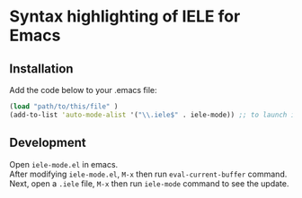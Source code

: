 # Syntax highlighting of IELE for Emacs
## Installation

Add the code below to your .emacs file:

```clojure
(load "path/to/this/file" )
(add-to-list 'auto-mode-alist '("\\.iele$" . iele-mode)) ;; to launch iele-mode for .iele files
```

## Development

Open `iele-mode.el` in emacs.  
After modifying `iele-mode.el`, `M-x` then run `eval-current-buffer` command.  
Next, open a `.iele` file, `M-x` then run `iele-mode` command to see the update.  